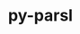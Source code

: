 ---
title: "py-parsl"
layout: cache
categories: [package, develop-2024-03-17]
meta: {"versions": ["2023.08.21"], "compilers": ["gcc@=11.4.0", "gcc@=9.4.0", "oneapi@=2024.0.0"], "oss": ["ubuntu20.04", "ubuntu22.04"], "platforms": ["linux"], "targets": ["neoverse_v1", "neoverse_v2", "ppc64le", "x86_64_v3"], "stacks": ["e4s", "e4s-neoverse-v2", "e4s-neoverse_v1", "e4s-oneapi", "e4s-power", "root"], "num_specs": 5, "num_specs_by_stack": {"root": 5, "e4s-power": 1, "e4s-neoverse_v1": 1, "e4s-neoverse-v2": 1, "e4s": 1, "e4s-oneapi": 1}}
spec_details: [{"hash": "okvimx4eicusnqigqrgyl2wakuplyxwc", "compiler": "gcc@=9.4.0", "versions": ["2023.08.21"], "os": "ubuntu20.04", "platform": "linux", "target": "ppc64le", "variants": ["build_system=python_pip", "~monitoring"], "stacks": ["root", "e4s-power"], "size": "-", "tarball": "https://binaries.spack.io/develop-2024-03-17/build_cache/linux-ubuntu20.04-ppc64le/gcc-9.4.0/py-parsl-2023.08.21/linux-ubuntu20.04-ppc64le-gcc-9.4.0-py-parsl-2023.08.21-okvimx4eicusnqigqrgyl2wakuplyxwc.spack"}, {"hash": "ht3gnjpqfopsfax6z6rllgcmoks5k6mr", "compiler": "gcc@=11.4.0", "versions": ["2023.08.21"], "os": "ubuntu22.04", "platform": "linux", "target": "neoverse_v1", "variants": ["build_system=python_pip", "~monitoring"], "stacks": ["root", "e4s-neoverse_v1"], "size": "-", "tarball": "https://binaries.spack.io/develop-2024-03-17/build_cache/linux-ubuntu22.04-neoverse_v1/gcc-11.4.0/py-parsl-2023.08.21/linux-ubuntu22.04-neoverse_v1-gcc-11.4.0-py-parsl-2023.08.21-ht3gnjpqfopsfax6z6rllgcmoks5k6mr.spack"}, {"hash": "zn4l4elk34ykxnmt4q22u2v7tdbfyftk", "compiler": "gcc@=11.4.0", "versions": ["2023.08.21"], "os": "ubuntu22.04", "platform": "linux", "target": "neoverse_v2", "variants": ["build_system=python_pip", "~monitoring"], "stacks": ["root", "e4s-neoverse-v2"], "size": "-", "tarball": "https://binaries.spack.io/develop-2024-03-17/build_cache/linux-ubuntu22.04-neoverse_v2/gcc-11.4.0/py-parsl-2023.08.21/linux-ubuntu22.04-neoverse_v2-gcc-11.4.0-py-parsl-2023.08.21-zn4l4elk34ykxnmt4q22u2v7tdbfyftk.spack"}, {"hash": "s6asn5o4trvunlpmeb37ors44h7rsenr", "compiler": "gcc@=11.4.0", "versions": ["2023.08.21"], "os": "ubuntu22.04", "platform": "linux", "target": "x86_64_v3", "variants": ["build_system=python_pip", "~monitoring"], "stacks": ["root", "e4s"], "size": "-", "tarball": "https://binaries.spack.io/develop-2024-03-17/build_cache/linux-ubuntu22.04-x86_64_v3/gcc-11.4.0/py-parsl-2023.08.21/linux-ubuntu22.04-x86_64_v3-gcc-11.4.0-py-parsl-2023.08.21-s6asn5o4trvunlpmeb37ors44h7rsenr.spack"}, {"hash": "pwib7yjaa2o3q22vlsna4h2vbbxue7yc", "compiler": "oneapi@=2024.0.0", "versions": ["2023.08.21"], "os": "ubuntu22.04", "platform": "linux", "target": "x86_64_v3", "variants": ["build_system=python_pip", "~monitoring"], "stacks": ["root", "e4s-oneapi"], "size": "-", "tarball": "https://binaries.spack.io/develop-2024-03-17/build_cache/linux-ubuntu22.04-x86_64_v3/oneapi-2024.0.0/py-parsl-2023.08.21/linux-ubuntu22.04-x86_64_v3-oneapi-2024.0.0-py-parsl-2023.08.21-pwib7yjaa2o3q22vlsna4h2vbbxue7yc.spack"}]
---